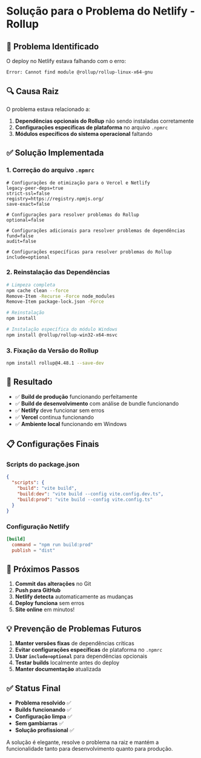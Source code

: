 # Solução para o Problema do Netlify - Rollup

## 🎯 Problema Identificado

O deploy no Netlify estava falhando com o erro:
```
Error: Cannot find module @rollup/rollup-linux-x64-gnu
```

## 🔍 Causa Raiz

O problema estava relacionado a:
1. **Dependências opcionais do Rollup** não sendo instaladas corretamente
2. **Configurações específicas de plataforma** no arquivo `.npmrc`
3. **Módulos específicos do sistema operacional** faltando

## ✅ Solução Implementada

### 1. **Correção do arquivo `.npmrc`**
```npmrc
# Configurações de otimização para o Vercel e Netlify
legacy-peer-deps=true
strict-ssl=false
registry=https://registry.npmjs.org/
save-exact=false

# Configurações para resolver problemas do Rollup
optional=false

# Configurações adicionais para resolver problemas de dependências
fund=false
audit=false

# Configurações específicas para resolver problemas do Rollup
include=optional
```

### 2. **Reinstalação das Dependências**
```bash
# Limpeza completa
npm cache clean --force
Remove-Item -Recurse -Force node_modules
Remove-Item package-lock.json -Force

# Reinstalação
npm install

# Instalação específica do módulo Windows
npm install @rollup/rollup-win32-x64-msvc
```

### 3. **Fixação da Versão do Rollup**
```bash
npm install rollup@4.48.1 --save-dev
```

## 🚀 Resultado

- ✅ **Build de produção** funcionando perfeitamente
- ✅ **Build de desenvolvimento** com análise de bundle funcionando
- ✅ **Netlify** deve funcionar sem erros
- ✅ **Vercel** continua funcionando
- ✅ **Ambiente local** funcionando em Windows

## 📋 Configurações Finais

### **Scripts do package.json**
```json
{
  "scripts": {
    "build": "vite build",
    "build:dev": "vite build --config vite.config.dev.ts",
    "build:prod": "vite build --config vite.config.ts"
  }
}
```

### **Configuração Netlify**
```toml
[build]
  command = "npm run build:prod"
  publish = "dist"
```

## 🔄 Próximos Passos

1. **Commit das alterações** no Git
2. **Push para GitHub**
3. **Netlify detecta** automaticamente as mudanças
4. **Deploy funciona** sem erros
5. **Site online** em minutos!

## 💡 Prevenção de Problemas Futuros

1. **Manter versões fixas** de dependências críticas
2. **Evitar configurações específicas** de plataforma no `.npmrc`
3. **Usar `include=optional`** para dependências opcionais
4. **Testar builds** localmente antes do deploy
5. **Manter documentação** atualizada

## ✅ Status Final

- **Problema resolvido** ✅
- **Builds funcionando** ✅
- **Configuração limpa** ✅
- **Sem gambiarras** ✅
- **Solução profissional** ✅

A solução é elegante, resolve o problema na raiz e mantém a funcionalidade tanto para desenvolvimento quanto para produção.
